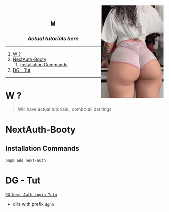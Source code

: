 <img src="/lq/3.webp" align=right width=200>

<h1 align=center><code> W </code></h1>
<h3 align=center><i> Actual tutorials here </i></h3>

---

1. [W ?](#w-)
2. [NextAuth-Booty](#nextauth-booty)
   1. [Installation Commands](#installation-commands)
3. [DG - Tut](#dg---tut)

---

# W ?

> Will have actual tutorials , combo all dat tings

# NextAuth-Booty

## Installation Commands

```sh
pnpm add next-auth
```

# DG - Tut

[`DG Next-Auth Login Tuto`](https://youtu.be/w2h54xz6Ndw)

- dirs with prefix `dgna`
